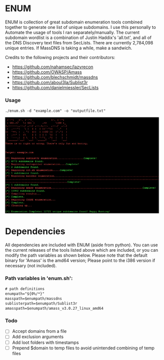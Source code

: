 # ENUM
ENUM is collection of great subdomain enumeration tools combined together to generate one list of unique subdomains. I use this personally to Automate the usage of tools I ran separately/manually. The current subdomain wordlist is a combination of Justin Haddix's 'all.txt', and all of the DNS Discovery text files from SecLists. There are currently 2,784,098 unique entries. If MassDNS is taking a while, make a sandwich.

Credits to the following projects and their contributors:

- https://github.com/nahamsec/lazyrecon
- https://github.com/OWASP/Amass
- https://github.com/blechschmidt/massdns
- https://github.com/aboul3la/Sublist3r
- https://github.com/danielmiessler/SecLists

### Usage
```
./enum.sh -d "example.com" -o "outputfile.txt"
```
![Alt text](https://github.com/Dec0y-jb/enum/blob/master/enum.png?raw=true)

# Dependencies
All dependencies are included with ENUM (aside from python). You can use the current releases of the tools listed above which are included, or you can modify the path variables as shown below. Please note that the default binary for 'Amass' is the amd64 version; Please point to the i386 version if necessary (not included).

### Path variables in 'enum.sh':
```
# path definitions
enumpath="${0%/*}"
masspath=$enumpath/massdns
sublisterpath=$enumpath/Sublist3r
amasspath=$enumpath/amass_v3.0.27_linux_amd64
```

### Todo
- [ ] Accept domains from a file
- [ ] Add exclusion arguments
- [ ] Add loot folders with timestamps
- [ ] Prepend $domain to temp files to avoid unintended combining of temp files
